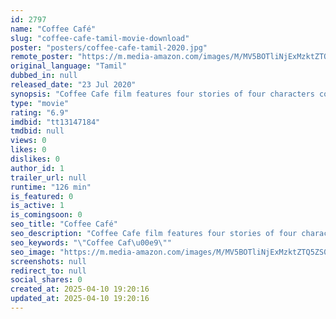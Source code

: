 ```yaml
---
id: 2797
name: "Coffee Café"
slug: "coffee-cafe-tamil-movie-download"
poster: "posters/coffee-cafe-tamil-2020.jpg"
remote_poster: "https://m.media-amazon.com/images/M/MV5BOTliNjExMzktZTQ5ZS00YzlmLTkyMzYtZWNiN2UyNWM0ZWU2XkEyXkFqcGdeQXVyMTI0NTM5MjI0._V1_SX300.jpg"
original_language: "Tamil"
dubbed_in: null
released_date: "23 Jul 2020"
synopsis: "Coffee Cafe film features four stories of four characters connected to each other."
type: "movie"
rating: "6.9"
imdbid: "tt13147184"
tmdbid: null
views: 0
likes: 0
dislikes: 0
author_id: 1
trailer_url: null
runtime: "126 min"
is_featured: 0
is_active: 1
is_comingsoon: 0
seo_title: "Coffee Café"
seo_description: "Coffee Cafe film features four stories of four characters connected to each other."
seo_keywords: "\"Coffee Caf\u00e9\""
seo_image: "https://m.media-amazon.com/images/M/MV5BOTliNjExMzktZTQ5ZS00YzlmLTkyMzYtZWNiN2UyNWM0ZWU2XkEyXkFqcGdeQXVyMTI0NTM5MjI0._V1_SX300.jpg"
screenshots: null
redirect_to: null
social_shares: 0
created_at: 2025-04-10 19:20:16
updated_at: 2025-04-10 19:20:16
---
```


